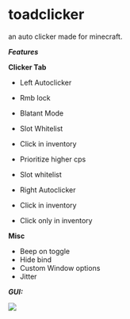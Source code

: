 # toadclicker
an auto clicker made for minecraft. 

***Features***

**Clicker Tab**

- Left Autoclicker
- Rmb lock
- Blatant Mode
- Slot Whitelist
- Click in inventory
- Prioritize higher cps
- Slot whitelist

- Right Autoclicker
- Click in inventory
- Click only in inventory

**Misc**
- Beep on toggle
- Hide bind
- Custom Window options
- Jitter

***GUI:***

![](https://cdn.upload.systems/uploads/VRLZE6IR.png)
